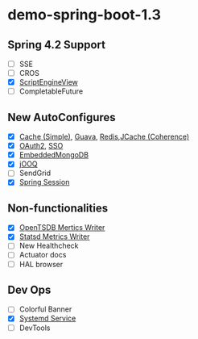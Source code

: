 # demo-spring-boot-1.3

## Spring 4.2 Support

- [ ] SSE
- [ ] CROS
- [x] [ScriptEngineView](demo-scriptview-ejs)
- [ ] CompletableFuture

## New AutoConfigures

- [x] [Cache (Simple)](demo-cache), [Guava](demo-cache-guava), [Redis](demo-cache-redis),[JCache (Coherence)](demo-cache-jcache-coherence)
- [x] [OAuth2](demo-oauth), [SSO](demo-oauth-sso)
- [x] [EmbeddedMongoDB](demo-embedded-mongodb)
- [x] [jOOQ](demo-jooq)
- [ ] SendGrid
- [x] [Spring Session](demo-spring-session)

## Non-functionalities

- [x] [OpenTSDB Mertics Writer](demo-metrics-export-opentsdb)
- [x] [Statsd Metrics Writer](demo-metrics-export-statsd)
- [ ] New Healthcheck
- [ ] Actuator docs
- [ ] HAL browser

## Dev Ops

- [ ] Colorful Banner
- [x] [Systemd Service](demo-service)
- [ ] DevTools
